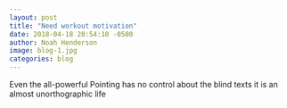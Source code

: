 ```yaml
---
layout: post
title: "Need workout motivation"
date: 2018-04-18 20:54:10 -0500
author: Noah Henderson
image: blog-1.jpg
categories: blog
---
```


Even the all-powerful Pointing has no control about the blind texts it is an almost unorthographic life